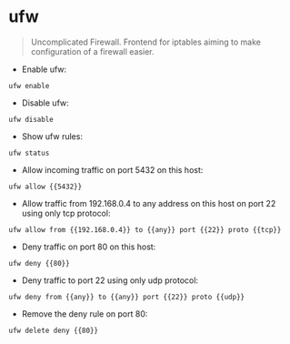# ufw

> Uncomplicated Firewall.
> Frontend for iptables aiming to make configuration of a firewall easier.

- Enable ufw:

`ufw enable`

- Disable ufw:

`ufw disable`

- Show ufw rules:

`ufw status`

- Allow incoming traffic on port 5432 on this host:

`ufw allow {{5432}}`

- Allow traffic from 192.168.0.4 to any address on this host on port 22 using only tcp protocol:

`ufw allow from {{192.168.0.4}} to {{any}} port {{22}} proto {{tcp}}`

- Deny traffic on port 80 on this host:

`ufw deny {{80}}`

- Deny traffic to port 22 using only udp protocol:

`ufw deny from {{any}} to {{any}} port {{22}} proto {{udp}}`

- Remove the deny rule on port 80:

`ufw delete deny {{80}}`
